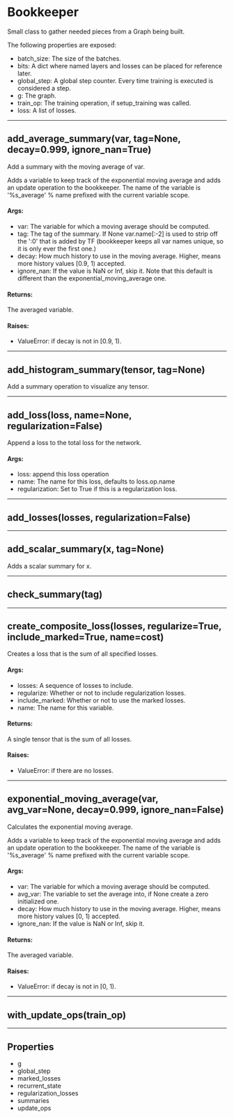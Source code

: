 <!-- This file was automatically generated. -->

# Bookkeeper

Small class to gather needed pieces from a Graph being built.

The following properties are exposed:

* batch_size: The size of the batches.
* bits: A dict where named layers and losses can be placed for reference
    later.
* global_step: A global step counter. Every time training is executed is
    considered a step.
* g: The graph.
* train_op: The training operation, if setup_training was called.
* loss: A list of losses.

- - -




## <a name="add_average_summary"></a>add_average_summary(var, tag=None, decay=0.999, ignore_nan=True)



Add a summary with the moving average of var.

Adds a variable to keep track of the exponential moving average and adds an
update operation to the bookkeeper. The name of the variable is
'%s_average' % name prefixed with the current variable scope.

#### Args:


* var: The variable for which a moving average should be computed.
* tag: The tag of the summary. If None var.name[:-2] is used to strip off
 the ':0' that is added by TF (bookkeeper keeps all var names unique, so
 it is only ever the first one.)
* decay: How much history to use in the moving average.
 Higher, means more history values [0.9, 1) accepted.
* ignore_nan: If the value is NaN or Inf, skip it. Note that this default
 is different than the exponential_moving_average one.

#### Returns:

The averaged variable.


#### Raises:


* ValueError: if decay is not in [0.9, 1).


- - -

## <a name="add_histogram_summary"></a>add_histogram_summary(tensor, tag=None)



Add a summary operation to visualize any tensor.





- - -

## <a name="add_loss"></a>add_loss(loss, name=None, regularization=False)



Append a loss to the total loss for the network.

#### Args:


* loss: append this loss operation
* name: The name for this loss, defaults to loss.op.name
* regularization: Set to True if this is a regularization loss.





- - -

## <a name="add_losses"></a>add_losses(losses, regularization=False)




- - -

## <a name="add_scalar_summary"></a>add_scalar_summary(x, tag=None)



Adds a scalar summary for x.





- - -

## <a name="check_summary"></a>check_summary(tag)




- - -

## <a name="create_composite_loss"></a>create_composite_loss(losses, regularize=True, include_marked=True, name=cost)



Creates a loss that is the sum of all specified losses.

#### Args:


* losses: A sequence of losses to include.
* regularize: Whether or not to include regularization losses.
* include_marked: Whether or not to use the marked losses.
* name: The name for this variable.

#### Returns:

A single tensor that is the sum of all losses.


#### Raises:


* ValueError: if there are no losses.


- - -

## <a name="exponential_moving_average"></a>exponential_moving_average(var, avg_var=None, decay=0.999, ignore_nan=False)



Calculates the exponential moving average.

Adds a variable to keep track of the exponential moving average and adds an
update operation to the bookkeeper. The name of the variable is
'%s_average' % name prefixed with the current variable scope.

#### Args:


* var: The variable for which a moving average should be computed.
* avg_var: The variable to set the average into, if None create a zero
 initialized one.
* decay: How much history to use in the moving average.
 Higher, means more history values [0, 1) accepted.
* ignore_nan: If the value is NaN or Inf, skip it.

#### Returns:

The averaged variable.


#### Raises:


* ValueError: if decay is not in [0, 1).


- - -

## <a name="with_update_ops"></a>with_update_ops(train_op)




- - -
## Properties

* g
* global_step
* marked_losses
* recurrent_state
* regularization_losses
* summaries
* update_ops
